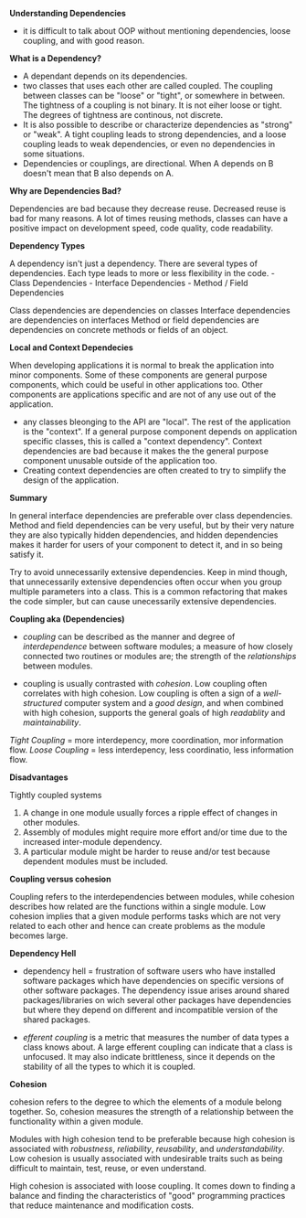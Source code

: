 **Understanding Dependencies**

  - it is difficult to talk about OOP without mentioning dependencies, loose coupling, and with good reason. 

**What is a Dependency?**

  - A dependant depends on its dependencies.
  - two classes that uses each other are called coupled. The coupling between classes can be "loose" or "tight", or somewhere in between. The tightness of a coupling is not binary. It is not eiher loose or tight. The degrees of tightness are continous, not discrete. 
  - It is also possible to describe or characterize dependencies as "strong" or "weak". A tight coupling leads to strong dependencies, and a loose coupling leads to weak dependencies, or even no dependencies in some situations. 
  - Dependencies or couplings, are directional. When A depends on B doesn't mean that B also depends on A.

**Why are Dependencies Bad?**

  Dependencies are bad because they decrease reuse. Decreased reuse is bad for many reasons. A lot of times reusing methods, classes can have a positive impact on development speed, code quality, code readability.

**Dependency Types**

  A dependency isn't just a dependency. There are several types of dependencies. Each type leads to more or less flexibility in the code. 
    - Class Dependencies
    - Interface Dependencies
    - Method / Field Dependencies

  Class dependencies are dependencies on classes
  Interface dependencies are dependencies on interfaces
  Method or field dependencies are dependencies on concrete methods or fields of an object. 

**Local and Context Dependecies**

  When developing applications it is normal to break the application into minor components. Some of these components are general purpose components, which could be useful in other applications too. Other components are applications specific and are not of any use out of the application. 

  - any classes bleonging to the API are "local". The rest of the application is the "context". If a general purpose component depends on application specific classes, this is called a "context dependency". Context dependencies are bad because it makes the the general purpose component unusable outside of the application too. 
  - Creating context dependencies are often created to try to simplify the design of the application. 

**Summary**

  In general interface dependencies are preferable over class dependencies. Method and field dependencies can be very useful, but by their very nature they are also typically hidden dependencies, and hidden dependencies makes it harder for users of your component to detect it, and in so being satisfy it. 

  Try to avoid unnecessarily extensive dependencies. Keep in mind though, that unnecessarily extensive dependencies often occur when you group multiple parameters into a class. This is a common refactoring that makes the code simpler, but can cause unecessarily extensive dependencies. 

**Coupling aka (Dependencies)**

  - *coupling* can be described as the manner and degree of *interdependence* between software modules; a measure of how closely connected two routines or modules are; the strength of the *relationships* between modules.

  - coupling is usually contrasted with *cohesion*. Low coupling often correlates with high cohesion. Low coupling is often a sign of a *well-structured* computer system and a *good design*, and when combined with high cohesion, supports the general goals of high *readablity* and *maintainability*.

  *Tight Coupling* = more interdepency, more coordination, mor information flow.
  *Loose Coupling* = less interdepency, less coordinatio, less information flow.

  **Disadvantages**

  Tightly coupled systems
  1. A change in one module usually forces a ripple effect of changes in other modules.
  2. Assembly of modules might require more effort and/or time due to the increased inter-module dependency. 
  3. A particular module might be harder to reuse and/or test because dependent modules must be included. 

  **Coupling versus cohesion**

  Coupling refers to the interdependencies between modules, while cohesion describes how related are the functions within a single module. Low cohesion implies that a given module performs tasks which are not very related to each other and hence can create problems as the module becomes large.

**Dependency Hell**

 - dependency hell = frustration of software users who have installed software packages which have dependencies on specific versions of other software packages. The dependency issue arises around shared packages/libraries on wich several other packages have dependencies but where they depend on different and incompatible version of the shared packages. 

 - *efferent coupling* is a metric that measures the number of data types a class knows about. A large efferent coupling can indicate that a class is unfocused. It may also indicate brittleness, since it depends on the stability of all the types to which it is coupled. 

**Cohesion**

  cohesion refers to the degree to which the elements of a module belong together. So, cohesion measures the strength of a relationship between the functionality within a given module. 

  Modules with high cohesion tend to be preferable because high cohesion is associated with *robustness*, *reliability*, *reusability*, and *understandability*. Low cohesion is usually associated with undesirable traits such as being difficult to maintain, test, reuse, or even understand. 
  
  High cohesion is associated with loose coupling. It comes down to finding a balance and finding the characteristics of "good" programming practices that reduce maintenance and modification costs. 





